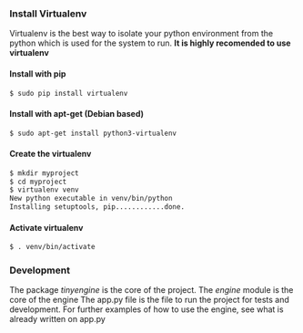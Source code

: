 ### Install Virtualenv
Virtualenv is the best way to isolate your python environment from the python which is used for the system to run. **It is highly recomended to use virtualenv**
#### Install with pip
```bash
$ sudo pip install virtualenv
```
#### Install with apt-get (Debian based)
```bash
$ sudo apt-get install python3-virtualenv
```
#### Create the virtualenv
```bash
$ mkdir myproject
$ cd myproject
$ virtualenv venv
New python executable in venv/bin/python
Installing setuptools, pip............done.
```

#### Activate virtualenv
```bash
$ . venv/bin/activate
```

### Development
The package *tinyengine* is the core of the project.
The *engine* module is the core of the engine
The app.py file is the file to run the project for tests and development. For further examples of how to use the engine, see what is already written on app.py
